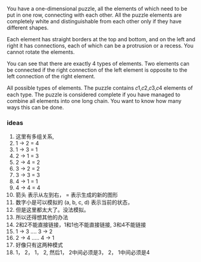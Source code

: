 You have a one-dimensional puzzle, all the elements of which need to be put in one row, connecting with each other. All the puzzle elements are completely white and distinguishable from each other only if they have different shapes.

Each element has straight borders at the top and bottom, and on the left and right it has connections, each of which can be a protrusion or a recess. You cannot rotate the elements.

You can see that there are exactly 4
 types of elements. Two elements can be connected if the right connection of the left element is opposite to the left connection of the right element.

All possible types of elements.
The puzzle contains 𝑐1,𝑐2,𝑐3,𝑐4
 elements of each type. The puzzle is considered complete if you have managed to combine all elements into one long chain. You want to know how many ways this can be done.


 ### ideas
 1. 这里有多组关系, 
 2. 1 -> 2 = 4
 3. 1 -> 3 = 1
 4. 2 -> 1 = 3
 5. 2 -> 4 = 2
 6. 3 -> 2 = 2
 7. 3 -> 3 = 3
 8. 4 -> 1 = 1
 9.  4 -> 4 = 4
 10. 箭头 表示从左到右， = 表示生成的新的图形
 11. 数字小是可以模拟的 (a, b, c, d) 表示当前的状态，
 12. 但是这里都太大了。没法模拟。
 13. 所以还得想其他的办法
 14. 2和2不能直接链接，1和1也不能直接链接, 3和4不能链接
 15. 1 -> 3 .... 3 -> 2
 16. 2 -> 4 ..... 4 -> 1
 17. 好像只有这两种模式
 18. 1， 2， 1， 2, 然后1， 2中间必须是3， 2， 1中间必须是4